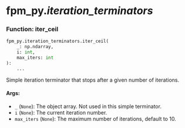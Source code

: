 # fpm_py.*iteration_terminators*

### Function: iter_ceil

```python
fpm_py.iteration_terminators.iter_ceil(
    _: np.ndarray,
    i: int,
    max_iters: int
):
    ...
```

Simple iteration terminator that stops after a given number of iterations.
#### Args:
- `_` (`None`): The object array. Not used in this simple terminator.
- `i` (`None`): The current iteration number.
- `max_iters` (`None`): The maximum number of iterations, default to 10.


